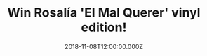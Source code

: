 ---
campaign-uuid: "c-a3eb940c-a7db-4e3b-8054-5bc9514cec9e"
type: "Preview"
category: "Gifts"
date: "2018-11-08T12:00:00.000Z"
end-date: "2018-12-08T23:59:00.000Z"
disable-form: false
is_promoted: false
has_entry_page: true
title: "Win Rosalía 'El Mal Querer' vinyl edition!"
competition-description: "<p>If you haven’t heard of her yet… you don’t know what\
  \ you’re missing out! We have in our hands the brand new album of the flamenco’\
  s start sensation Rosalía ‘El Mal Querer’ vinyl edition. Rosalía has a lot to say\
  \ and that’s what she does across 11 amazing songs in her brand new album.</p>\r\
  \n<p>Want to discover the flamenco-pop star sensation? Click below for a chance\
  \ to win.</p>"
hero-header: "Win Rosalía 'El Mal Querer' vinyl edition!"
terms-confirmation: "N/A"
banner-img: "https://assets.expresslyapp.com/asset-109cb1e4-3436-4cdb-941f-3c3fbaded0e1.jpg"
logo-left-href: "aaa.nme.com"
logo-left-image: "https://assets.expresslyapp.com/asset-6db42909-8824-4640-8ea2-e93ccc245e9b.jpg"
logo-left-title: "NME AAA"
bg-image-hero: "https://assets.expresslyapp.com/asset-4628539a-7b81-461a-aca4-575d812563da.jpg"
bg-image-first: "https://assets.expresslyapp.com/asset-18989c05-1734-4c10-9eed-556f058802c7.jpg"
section1-content: "<p>Rosalía, the Catalan singer, is a gamechanger. She has revolutionised\
  \ the sound of flamenco all around the world. ‘El Mal Querer’, her brand new statement,\
  \ has already conquered the heart of lots of amazing artist nowadays such as Dua\
  \ Lipa, Pharrell Williams, Ariana Grande… and many more.</p>\r\n<p>The Spanish singer\
  \ is already a star in Spain and right now is getting all the attention from the\
  \ English-language press, which rarely engages with Spanish-language music. She\
  \ knows how to make an impression and with her new album and fantastic music videos\
  \ she has impressed pretty much everybody all over the world.</p>\r\n<p>Enter the\
  \ form below for a chance to win Rosalia’s brand new album ‘ El Mal Querer’ on vinyl\
  \ edition and discover all of her amazing hits.</p>"
entry-title: "Win Rosalía 'El Mal Querer' vinyl edition!"
entry-content: "Enter the draw to win Rosalía ‘El Mal Querer’ vinyl edition\r\nby\
  \ completing the form below before 23:59 on 8th of December 2018."
has-winner: false
prize-description: "Rosalía 'El Mal Querer' vinyl edition."
special-conditions: "Multiple entries are allowed up to one every day.\r\nThis competition\
  \ is also available on: http://club.expressly.io/competitons/rosalia-el-mal-querer-vinyl-editiom"
---